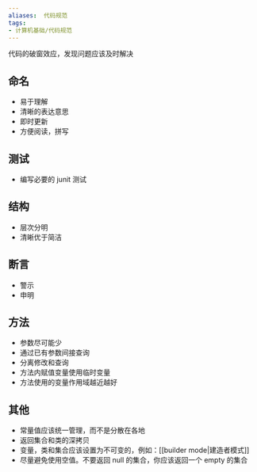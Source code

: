 ```yaml
---
aliases:  代码规范
tags: 
- 计算机基础/代码规范
---
```


代码的破窗效应，发现问题应该及时解决

## 命名

- 易于理解
- 清晰的表达意思
- 即时更新
- 方便阅读，拼写

## 测试

- 编写必要的 junit 测试

## 结构

- 层次分明
- 清晰优于简洁

## 断言

- 警示
- 申明

## 方法

- 参数尽可能少
- 通过已有参数间接查询
- 分离修改和查询
- 方法内赋值变量使用临时变量
- 方法使用的变量作用域越近越好

## 其他

- 常量值应该统一管理，而不是分散在各地
- 返回集合和类的深拷贝
- 变量，类和集合应该设置为不可变的，例如：[[builder mode|建造者模式]]
- 尽量避免使用空值。不要返回 null 的集合，你应该返回一个 empty 的集合

